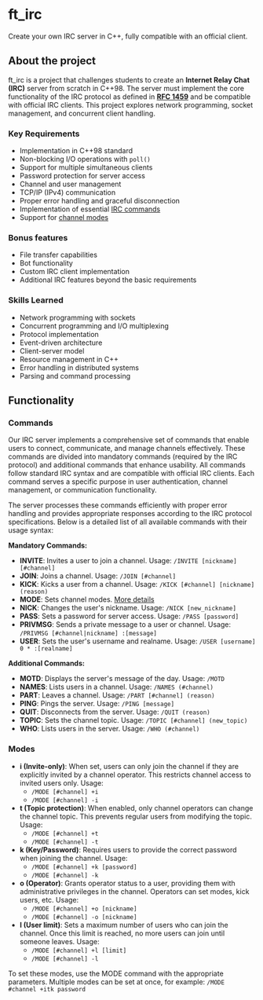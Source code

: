 # ft_irc
Create your own IRC server in C++, fully compatible with an official client.

## About the project
ft_irc is a project that challenges students to create an **Internet Relay Chat (IRC)** server from scratch in C++98. The server must implement the core functionality of the IRC protocol as defined in **[RFC 1459](https://www.rfc-editor.org/rfc/rfc1459.html)** and be compatible with official IRC clients. This project explores network programming, socket management, and concurrent client handling.

### Key Requirements
- Implementation in C++98 standard
- Non-blocking I/O operations with `poll()`
- Support for multiple simultaneous clients
- Password protection for server access
- Channel and user management
- TCP/IP (IPv4) communication
- Proper error handling and graceful disconnection
- Implementation of essential [IRC commands](#commands)
- Support for [channel modes](#modes)

### Bonus features
- File transfer capabilities
- Bot functionality
- Custom IRC client implementation
- Additional IRC features beyond the basic requirements

### Skills Learned
- Network programming with sockets
- Concurrent programming and I/O multiplexing
- Protocol implementation
- Event-driven architecture
- Client-server model
- Resource management in C++
- Error handling in distributed systems
- Parsing and command processing

## Functionality
### Commands
Our IRC server implements a comprehensive set of commands that enable users to connect, communicate, and manage channels effectively. These commands are divided into mandatory commands (required by the IRC protocol) and additional commands that enhance usability. All commands follow standard IRC syntax and are compatible with official IRC clients. Each command serves a specific purpose in user authentication, channel management, or communication functionality.

The server processes these commands efficiently with proper error handling and provides appropriate responses according to the IRC protocol specifications. Below is a detailed list of all available commands with their usage syntax:

**Mandatory Commands:**
- **INVITE**: Invites a user to join a channel. Usage: `/INVITE [nickname] [#channel]`
- **JOIN**: Joins a channel. Usage: `/JOIN [#channel]`
- **KICK**: Kicks a user from a channel. Usage: `/KICK [#channel] [nickname] (reason)`
- **MODE**: Sets channel modes. [More details](#modes)
- **NICK**: Changes the user's nickname. Usage: `/NICK [new_nickname]`
- **PASS**: Sets a password for server access. Usage: `/PASS [password]`
- **PRIVMSG**: Sends a private message to a user or channel. Usage: `/PRIVMSG [#channel|nickname] :[message]`
- **USER**: Sets the user's username and realname. Usage: `/USER [username] 0 * :[realname]`

**Additional Commands:**
- **MOTD**: Displays the server's message of the day. Usage: `/MOTD`
- **NAMES**: Lists users in a channel. Usage: `/NAMES (#channel)`
- **PART**: Leaves a channel. Usage: `/PART [#channel] (reason)`
- **PING**: Pings the server. Usage: `/PING [message]`
- **QUIT**: Disconnects from the server. Usage: `/QUIT (reason)`
- **TOPIC**: Sets the channel topic. Usage: `/TOPIC [#channel] (new_topic)`
- **WHO**: Lists users in the server. Usage: `/WHO (#channel)`

### Modes
- **i (Invite-only)**: When set, users can only join the channel if they are explicitly invited by a channel operator. This restricts channel access to invited users only. Usage:
	- `/MODE [#channel] +i`
	- `/MODE [#channel] -i`
- **t (Topic protection)**: When enabled, only channel operators can change the channel topic. This prevents regular users from modifying the topic. Usage:
	- `/MODE [#channel] +t`
	- `/MODE [#channel] -t`
- **k (Key/Password)**: Requires users to provide the correct password when joining the channel. Usage:
	- `/MODE [#channel] +k [password]`
	- `/MODE [#channel] -k`
- **o (Operator)**: Grants operator status to a user, providing them with administrative privileges in the channel. Operators can set modes, kick users, etc. Usage:
	- `/MODE [#channel] +o [nickname]`
	- `/MODE [#channel] -o [nickname]`
- **l (User limit)**: Sets a maximum number of users who can join the channel. Once this limit is reached, no more users can join until someone leaves. Usage:
	- `/MODE [#channel] +l [limit]`
	- `/MODE [#channel] -l`

To set these modes, use the MODE command with the appropriate parameters. Multiple modes can be set at once, for example: `/MODE #channel +itk password`
